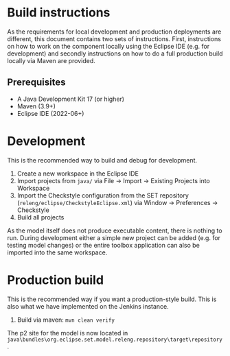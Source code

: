 # Build instructions  

As the requirements for local development and production deployments are different, this document contains two sets of instructions.
First, instructions on how to work on the component locally using the Eclipse IDE (e.g. for development) and secondly instructions on how to do a full production build locally via Maven are provided. 

## Prerequisites

- A Java Development Kit 17 (or higher)
- Maven (3.9+) 
- Eclipse IDE (2022-06+)

# Development

This is the recommended way to build and debug for development. 

1. Create a new workspace in the Eclipse IDE
2. Import projects from `java/` via File -> Import -> Existing Projects into Workspace
3. Import the Checkstyle configuration from the SET repository (`releng/eclipse/CheckstyleEclipse.xml`) via Window -> Preferences -> Checkstyle
4. Build all projects

As the model itself does not produce executable content, there is nothing to run. During development either a simple new project can be added (e.g. for testing model changes) or the entire toolbox application can also be imported into the same workspace. 

# Production build

This is the recommended way if you want a production-style build. This is also what we have implemented on the Jenkins instance. 

1. Build via maven: `mvn clean verify`

The p2 site for the model is now located in `java\bundles\org.eclipse.set.model.releng.repository\target\repository`. 
